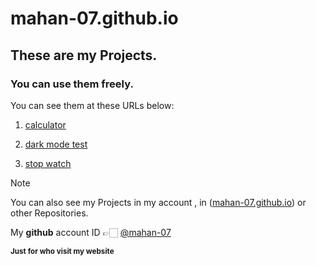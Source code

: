 # mahan-07.github.io
## These are my Projects.
### You can use them freely.

You can see them at these URLs below:

1. [calculator](https://mahan-07.github.io/myprojects/calculator/)

1. [dark mode test](https://mahan-07.github.io/myprojects/dark_mode_test/)

1. [stop watch](https://mahan-07.github.io/myprojects/stop_watch/)

> [!NOTE]
> You can also see my Projects in my account , in ([mahan-07.github.io](https://github.com/mahan-07/mahan-07.github.io)) or other Repositories.
 
My **github** account ID 👉🏻 [@mahan-07](https://github.com/mahan-07)

**<sub>Just for who visit my website</sub>**